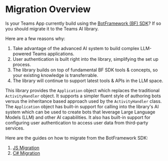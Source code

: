# Migration Overview

Is your Teams App currently build using the [BotFramework (BF) SDK](https://github.com/microsoft/botframework-sdk)? If so you should migrate it to the Teams AI library.

Here are a few reasons why:

1. Take advantage of the advanced AI system to build complex LLM-powered Teams applications. 
2. User authentication is built right into the library, simplifying the set up process.
3. The library builds on top of fundamental BF SDK tools & concepts, so your existing knowledge is transferrable. 
4. The library will continue to support latest tools & APIs in the LLM space.

This library provides the `Application` object which replaces the traditional `ActivityHandler` object. It supports a simpler fluent style of authoring bots versus the inheritance based approach used by the `ActivityHandler` class. The `Application` object has built-in support for calling into the library's AI system which can be used to create bots that leverage Large Language Models (LLM) and other AI capabilities. It also has built-in support for configuring user authentication to access user data from third-party services.

Here are the guides on how to migrate from the BotFramework SDK:

1. [JS Migration]()
2. [C# Migration]()
